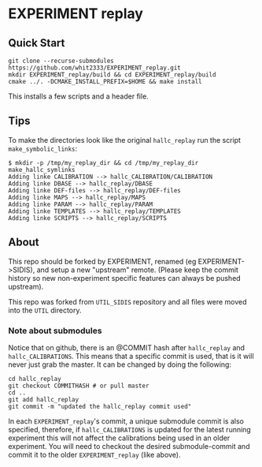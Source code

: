EXPERIMENT replay 
=================

## Quick Start

```
git clone --recurse-submodules https://github.com/whit2333/EXPERIMENT_replay.git
mkdir EXPERIMENT_replay/build && cd EXPERIMENT_replay/build
cmake ../. -DCMAKE_INSTALL_PREFIX=$HOME && make install
```
This  installs a few scripts and a header file.



## Tips 

To make the directories look like the original `hallc_replay` run the script 
`make_symbolic_links`:
```
$ mkdir -p /tmp/my_replay_dir && cd /tmp/my_replay_dir
make_hallc_symlinks
Adding linke CALIBRATION --> hallc_CALIBRATION/CALIBRATION
Adding linke DBASE --> hallc_replay/DBASE
Adding linke DEF-files --> hallc_replay/DEF-files
Adding linke MAPS --> hallc_replay/MAPS
Adding linke PARAM --> hallc_replay/PARAM
Adding linke TEMPLATES --> hallc_replay/TEMPLATES
Adding linke SCRIPTS --> hallc_replay/SCRIPTS
```

## About 

This repo should be forked by EXPERIMENT, renamed (eg EXPERIMENT->SIDIS), and 
setup a new "upstream" remote. (Please keep the commit history so new 
non-experiment specific features can always be pushed upstream).

This repo was forked from `UTIL_SIDIS` repository and all files were moved into 
the `UTIL` directory.



### Note about submodules

Notice that on github, there is an @COMMIT hash after `hallc_replay` and 
`hallc_CALIBRATIONS`.  This means that a specific commit is used, that is it 
will never just grab the master. It can be changed by doing the following:

```
cd hallc_replay
git checkout COMMITHASH # or pull master
cd ..
git add hallc_replay
git commit -m "updated the hallc_replay commit used"
```

In each `EXPERIMENT_replay`'s commit, a unique submodule commit is also 
specified, therefore,  if `hallc_CALIBRATIONS` is  updated for the latest 
running experiment this will not affect the calibrations being used in an older 
experiment.  You will need to checkout the desired submodule-commit and commit 
it to the older `EXPERIMENT_replay` (like above).





